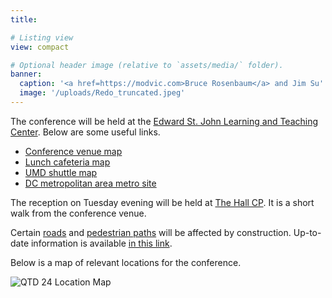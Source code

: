 ```yaml
---
title: 

# Listing view
view: compact

# Optional header image (relative to `assets/media/` folder).
banner:
  caption: '<a href=https://modvic.com>Bruce Rosenbaum</a> and Jim Su'
  image: '/uploads/Redo_truncated.jpeg'
---
```


The conference will be held at the [Edward St. John Learning and Teaching Center](https://esj.umd.edu). Below are some useful links.
- [Conference venue map](https://maps.app.goo.gl/2P1iR6fuJhtG68ei7)
- [Lunch cafeteria map](https://maps.app.goo.gl/QPyxY1ahfG1HSkpm9)
- [UMD shuttle map](https://transportation.umd.edu/shuttle-um)
- [DC metropolitan area metro site](https://www.wmata.com/)

The reception on Tuesday evening will be held at [The Hall CP](https://maps.app.goo.gl/7sq7mdc2SwKHYvfy9). It is a short walk from the conference venue.

Certain [roads](https://admin.umd.edu/sites/default/files/2024-05/2024-05-30%20PL%20Summer%20Road%20Closures%20%26%20Detours%20Notification%20Map.pdf) and [pedestrian paths](https://admin.umd.edu/sites/default/files/2024-06/2024-06-10%20PL%20Summer%20Sidewalk%20Closures%20%26%20Detours%20Notification%20Maps.pdf) will be affected by construction. Up-to-date information is available [in this link](https://admin.umd.edu/initiatives-and-projects/purple-line/campus-construction-notices). 

Below is a map of relevant locations for the conference.

![QTD 24 Location Map](QTD24Locations.png "QTD24 Locations")
